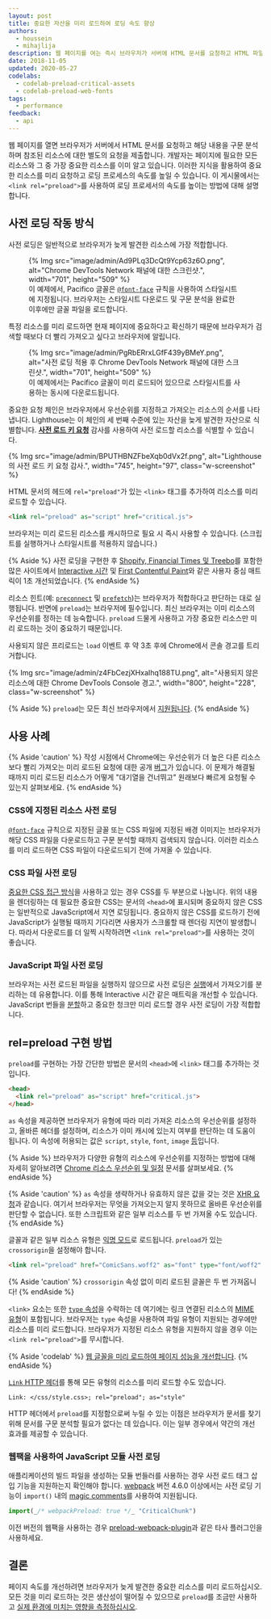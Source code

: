 ```yaml
---
layout: post
title: 중요한 자산을 미리 로드하여 로딩 속도 향상
authors:
  - houssein
  - mihajlija
description: 웹 페이지를 여는 즉시 브라우저가 서버에 HTML 문서를 요청하고 HTML 파일의 내용을 구문 분석하며 다른 외부 참조에 대한 별도의 요청을 제출합니다. 중요 요청 체인은 브라우저에서 우선 순위를 지정하고 가져오는 리소스 순서를 나타냅니다.
date: 2018-11-05
updated: 2020-05-27
codelabs:
  - codelab-preload-critical-assets
  - codelab-preload-web-fonts
tags:
  - performance
feedback:
  - api
---
```


웹 페이지를 열면 브라우저가 서버에서 HTML 문서를 요청하고 해당 내용을 구문 분석하며 참조된 리소스에 대한 별도의 요청을 제출합니다. 개발자는 페이지에 필요한 모든 리소스와 그 중 가장 중요한 리소스를 이미 알고 있습니다. 이러한 지식을 활용하여 중요한 리소스를 미리 요청하고 로딩 프로세스의 속도를 높일 수 있습니다. 이 게시물에서는 `<link rel="preload">`를 사용하여 로딩 프로세서의 속도를 높이는 방법에 대해 설명합니다.

## 사전 로딩 작동 방식

사전 로딩은 일반적으로 브라우저가 늦게 발견한 리소스에 가장 적합합니다.

<figure class="w-figure">{% Img src="image/admin/Ad9PLq3DcQt9Ycp63z6O.png", alt="Chrome DevTools Network 패널에 대한 스크린샷.", width="701", height="509" %} <figcaption class="w-figcaption">이 예제에서, Pacifico 글꼴은 <a href="/reduce-webfont-size/#defining-a-font-family-with-@font-face)"><code>@font-face</code></a> 규칙을 사용하여 스타일시트에 지정됩니다. 브라우저는 스타일시트 다운로드 및 구문 분석을 완료한 이후에만 글꼴 파일을 로드합니다.</figcaption></figure>

특정 리소스를 미리 로드하면 현재 페이지에 중요하다고 확신하기 때문에 브라우저가 검색할 때보다 더 빨리 가져오고 싶다고 브라우저에 알립니다.

<figure class="w-figure">{% Img src="image/admin/PgRbERrxLGfF439yBMeY.png", alt="사전 로딩 적용 후 Chrome DevTools Network 패널에 대한 스크린샷.", width="701", height="509" %} <figcaption class="w-figcaption">이 예제에서는 Pacifico 글꼴이 미리 로드되어 있으므로 스타일시트를 사용하는 동시에 다운로드됩니다.</figcaption></figure>

중요한 요청 체인은 브라우저에서 우선순위를 지정하고 가져오는 리소스의 순서를 나타냅니다. Lighthouse는 이 체인의 세 번째 수준에 있는 자산을 늦게 발견한 자산으로 식별합니다. [**사전 로드 키 요청**](/uses-rel-preload) 감사를 사용하여 사전 로드할 리소스를 식별할 수 있습니다.

{% Img src="image/admin/BPUTHBNZFbeXqb0dVx2f.png", alt="Lighthouse의 사전 로드 키 요청 감사.", width="745", height="97", class="w-screenshot" %}

HTML 문서의 헤드에 `rel="preload"`가 있는 `<link>` 태그를 추가하여 리소스를 미리 로드할 수 있습니다.

```html
<link rel="preload" as="script" href="critical.js">
```

브라우저는 미리 로드된 리소스를 캐시하므로 필요 시 즉시 사용할 수 있습니다. (스크립트를 실행하거나 스타일시트를 적용하지 않습니다.)

{% Aside %} 사전 로딩을 구현한 후 [Shopify, Financial Times 및 Treebo](https://medium.com/reloading/preload-prefetch-and-priorities-in-chrome-776165961bbf)를 포함한 많은 사이트에서 [Interactive 시간](/interactive) 및 [First Contentful Paint](/first-contentful-paint)와 같은 사용자 중심 매트릭이 1초 개선되었습니다. {% endAside %}

리소스 힌트(예: [`preconnect`](/preconnect-and-dns-prefetch) 및 [`prefetch`](/link-prefetch))는 브라우저가 적합하다고 판단하는 대로 실행됩니다. 반면에 `preload`는 브라우저에 필수입니다. 최신 브라우저는 이미 리소스의 우선순위를 정하는 데 능숙합니다. `preload` 드물게 사용하고 가장 중요한 리소스만 미리 로드하는 것이 중요하기 때문입니다.

사용되지 않은 프리로드는 `load` 이벤트 후 약 3초 후에 Chrome에서 콘솔 경고를 트리거합니다.

{% Img src="image/admin/z4FbCezjXHxaIhq188TU.png", alt="사용되지 않은 리소스에 대한 Chrome DevTools Console 경고.", width="800", height="228", class="w-screenshot" %}

{% Aside %} `preload`는 모든 최신 브라우저에서 [지원됩니다](https://developer.mozilla.org/docs/Web/HTML/Preloading_content#Browser_compatibility). {% endAside %}

## 사용 사례

{% Aside 'caution' %} 작성 시점에서 Chrome에는 우선순위가 더 높은 다른 리소스보다 빨리 가져오는 미리 로드된 요청에 대한 공개 [버그](https://bugs.chromium.org/p/chromium/issues/detail?id=788757)가 있습니다. 이 문제가 해결될 때까지 미리 로드된 리소스가 어떻게 "대기열을 건너뛰고" 원래보다 빠르게 요청될 수 있는지 살펴보세요. {% endAside %}

### CSS에 지정된 리소스 사전 로딩

[`@font-face`](/reduce-webfont-size/#defining-a-font-family-with-@font-face) 규칙으로 지정된 글꼴 또는 CSS 파일에 지정된 배경 이미지는 브라우저가 해당 CSS 파일을 다운로드하고 구문 분석할 때까지 검색되지 않습니다. 이러한 리소스를 미리 로드하면 CSS 파일이 다운로드되기 전에 가져올 수 있습니다.

### CSS 파일 사전 로딩

[중요한 CSS 접근 방식](/extract-critical-css)을 사용하고 있는 경우 CSS를 두 부분으로 나눕니다. 위의 내용을 렌더링하는 데 필요한 중요한 CSS는 문서의 `<head>`에 표시되며 중요하지 않은 CSS는 일반적으로 JavaScript에서 지연 로딩됩니다. 중요하지 않은 CSS를 로드하기 전에 JavaScript가 실행될 때까지 기다리면 사용자가 스크롤할 때 렌더링 지연이 발생합니다. 따라서 다운로드를 더 일찍 시작하려면 `<link rel="preload">`를 사용하는 것이 좋습니다.

### JavaScript 파일 사전 로딩

브라우저는 사전 로드된 파일을 실행하지 않으므로 사전 로딩은 [실행](/bootup-time)에서 가져오기를 분리하는 데 유용합니다. 이를 통해  Interactive 시간 같은 매트릭을 개선할 수 있습니다. JavaScript 번들을 [분할](/reduce-javascript-payloads-with-code-splitting)하고 중요한 청크만 미리 로드할 경우 사전 로딩이 가장 적합합니다.

## rel=preload 구현 방법

`preload`를 구현하는 가장 간단한 방법은 문서의 `<head>`에 `<link>` 태그를 추가하는 것입니다.

```html
<head>
  <link rel="preload" as="script" href="critical.js">
</head>
```

`as` 속성을 제공하면 브라우저가 유형에 따라 미리 가져온 리소스의 우선순위를 설정하고, 올바른 헤더를 설정하며, 리소스가 이미 캐시에 있는지 여부를 판단하는 데 도움이 됩니다. 이 속성에 허용되는 값은 `script`, `style`, `font`, `image`  [등](https://developer.mozilla.org/docs/Web/HTML/Element/link#Attributes)입니다.

{% Aside %} 브라우저가 다양한 유형의 리소스에 우선순위를 지정하는 방법에 대해 자세히 알아보려면 [Chrome 리소스 우선순위 및 일정](https://docs.google.com/document/d/1bCDuq9H1ih9iNjgzyAL0gpwNFiEP4TZS-YLRp_RuMlc/edit) 문서를 살펴보세요. {% endAside %}

{% Aside 'caution' %} `as` 속성을 생략하거나 유효하지 않은 값을 갖는 것은 [XHR 요청](https://developer.mozilla.org/docs/Web/API/XMLHttpRequest)과 같습니다. 여기서 브라우저는 무엇을 가져오는지 알지 못하므로 올바른 우선순위를 판단할 수 없습니다. 또한 스크립트와 같은 일부 리소스를 두 번 가져올 수도 있습니다. {% endAside %}

글꼴과 같은 일부 리소스 유형은 [익명 모드](https://www.w3.org/TR/css-fonts-3/#font-fetching-requirements)로 로드됩니다. `preload`가 있는 `crossorigin`을 설정해야 합니다.

```html
<link rel="preload" href="ComicSans.woff2" as="font" type="font/woff2" crossorigin>
```

{% Aside 'caution' %} `crossorigin` 속성 없이 미리 로드된 글꼴은 두 번 가져옵니다! {% endAside %}

`<link>` 요소는 또한 [`type` 속성](https://developer.mozilla.org/docs/Web/HTTP/Basics_of_HTTP/MIME_types)을 수락하는 데 여기에는 링크 연결된 리소스의 [MIME 유형](https://developer.mozilla.org/docs/Web/HTTP/Basics_of_HTTP/MIME_types)이 포함됩니다. 브라우저는 `type` 속성을 사용하여 파일 유형이 지원되는 경우에만 리소스를 미리 로드합니다. 브라우저가 지정된 리소스 유형을 지원하지 않을 경우 이는 `<link rel="preload">`를 무시합니다.

{% Aside 'codelab' %}  [웹 글꼴을 미리 로드하여 페이지 성능을 개선합니다](/codelab-preload-web-fonts). {% endAside %}

[`Link` HTTP 헤더](https://developer.mozilla.org/docs/Web/HTTP/Headers/Link)를 통해 모든 유형의 리소스를 미리 로드할 수도 있습니다.

`Link: </css/style.css>; rel="preload"; as="style"`

HTTP 헤더에서 `preload`를 지정함으로써 누릴 수 있는 이점은 브라우저가 문서를 찾기 위해 문서를 구문 분석할 필요가 없다는 데 있습니다. 이는 일부 경우에서 약간의 개선 효과를 제공할 수 있습니다.

### 웹팩을 사용하여 JavaScript 모듈 사전 로딩

애플리케이션의 빌드 파일을 생성하는 모듈 번들러를 사용하는 경우 사전 로드 태그 삽입 기능을 지원하는지 확인해야 합니다. [webpack](https://webpack.js.org/) 버전 4.6.0 이상에서는 사전 로딩 기능이 `import()` 내의 [magic comments](https://webpack.js.org/api/module-methods/#magic-comments)를 사용하여 지원됩니다.

```js
import(_/* webpackPreload: true */_ "CriticalChunk")
```

이전 버전의 웹팩을 사용하는 경우 [preload-webpack-plugin](https://github.com/GoogleChromeLabs/preload-webpack-plugin)과 같은 타사 플러그인을 사용하세요.

## 결론

페이지 속도를 개선하려면 브라우저가 늦게 발견한 중요한 리소스를 미리 로드하십시오. 모든 것을 미리 로드하는 것은 생산성이 떨어질 수 있으므로 `preload`를 조금만 사용하고 [실제 환경에 미치는 영향을 측정하십시오](/fast#measure-performance-in-the-field).
